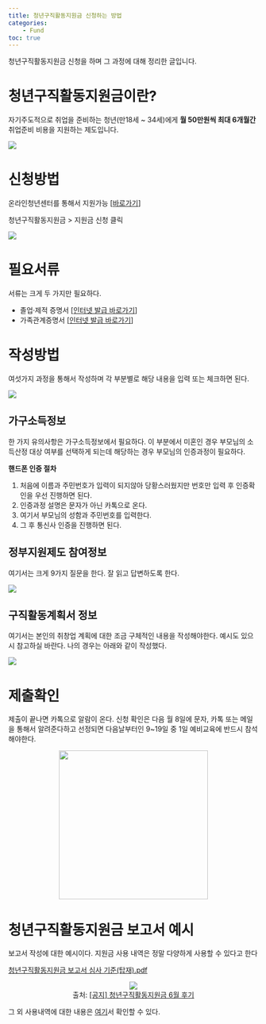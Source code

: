 ```yaml
---
title: 청년구직활동지원금 신청하는 방법
categories: 
    - Fund
toc: true
---
```


청년구직활동지원금 신청을 하며 그 과정에 대해 정리한 글입니다.

# 청년구직활동지원금이란?

자기주도적으로 취업을 준비하는 청년(만18세 ~ 34세)에게 **월 50만원씩 최대 6개월간** 취업준비 비용을 지원하는 제도입니다.

<img src="https://drive.google.com/uc?id=1GrmAGtLK63zMcjsU45sUxVCumENeIJrp">


# 신청방법

온라인청년센터를 통해서 지원가능 [[바로가기](https://www.youthcenter.go.kr/main.do)]

청년구직활동지원금 > 지원금 신청 클릭

<img src="https://drive.google.com/uc?id=14SFF-BrXTTKQQ3GfDMb8gyxb47h7kd69">


# 필요서류

서류는 크게 두 가지만 필요하다.

- 졸업·제적 증명서 [[인터넷 발급 바로가기](https://www.webminwon.com/webminwon_portal/cert.html)]
- 가족관계증명서 [[인터넷 발급 바로가기](http://efamily.scourt.go.kr/index.jsp)]

# 작성방법

여섯가지 과정을 통해서 작성하며 각 부분별로 해당 내용을 입력 또는 체크하면 된다.

<img src="https://drive.google.com/uc?id=1wqbmkG4Q9qW2oCpViqaT82-Lt01GJS09">


## 가구소득정보

한 가지 유의사항은 가구소득정보에서 필요하다. 이 부분에서 미혼인 경우 부모님의 소득산정 대상 여부를 선택하게 되는데 해당하는 경우 부모님의 인증과정이 필요하다. 

**핸드폰 인증 절차**

1. 처음에 이름과 주민번호가 입력이 되지않아 당황스러웠지만 번호만 입력 후 인증확인을 우선 진행하면 된다.
2. 인증과정 설명은 문자가 아닌 카톡으로 온다.
3. 여기서 부모님의 성함과 주민번호를 입력한다.
4. 그 후 통신사 인증을 진행하면 된다.

## 정부지원제도 참여정보

여기서는 크게 9가지 질문을 한다. 잘 읽고 답변하도록 한다. 

<img src="https://drive.google.com/uc?id=1dhXYBLralOwAOPH_fF5xw41DiFmsKVSI">

## 구직활동계획서 정보

여기서는 본인의 취창업 계획에 대한 조금 구체적인 내용을 작성해야한다. 예시도 있으시 참고하실 바란다. 나의 경우는 아래와 같이 작성했다. 

<img src="https://drive.google.com/uc?id=1dTXjuOwFCtW7G_h8jy4ITCNGypHurKHR">


# 제출확인

제출이 끝나면 카톡으로 알람이 온다. 신청 확인은 다음 월 8일에 문자, 카톡 또는 메일을 통해서 알려준다하고 선정되면 다음날부터인 9~19일 중 1일 예비교육에 반드시 참석해야한다.

<p align='center'>
    <img src="https://drive.google.com/uc?id=1oNf8gggmhk9CEo1FBqidgRADyevUgw6x" width='300'>
</p>


# 청년구직활동지원금 보고서 예시

보고서 작성에 대한 예시이다. 지원금 사용 내역은 정말 다양하게 사용할 수 있다고 한다

[청년구직활동지원금 보고서 심사 기준(탑재).pdf](Untitled/___().pdf)

<p align='center'>
    <img src="https://drive.google.com/uc?id=1D6dG_Qa7wHMF859V4tclL6TUQnS-Pgkx"><br>
    출처: <a href="https://m.blog.naver.com/PostView.nhn?blogId=1504ho&logNo=221551640834&proxyReferer=https%3A%2F%2Fwww.google.com%2F">[공지] 청년구직활동지원금 6월 후기</a>
</p>


그 외 사용내역에 대한 내용은 [여기](https://m.blog.naver.com/PostView.nhn?blogId=1504ho&logNo=221551640834&proxyReferer=https%3A%2F%2Fwww.google.com%2F)서 확인할 수 있다.